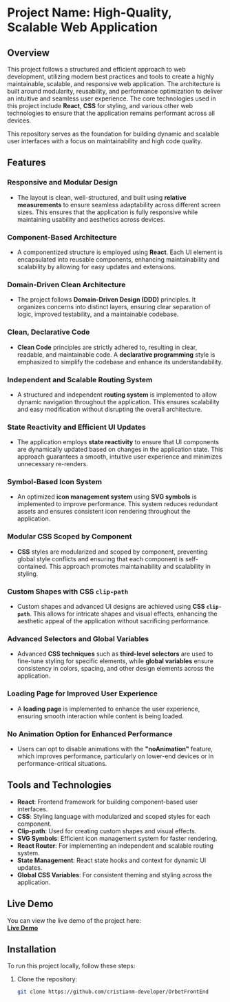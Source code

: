 # Project Name: High-Quality, Scalable Web Application

## Overview

This project follows a structured and efficient approach to web development, utilizing modern best practices and tools to create a highly maintainable, scalable, and responsive web application. The architecture is built around modularity, reusability, and performance optimization to deliver an intuitive and seamless user experience. The core technologies used in this project include **React**, **CSS** for styling, and various other web technologies to ensure that the application remains performant across all devices.

This repository serves as the foundation for building dynamic and scalable user interfaces with a focus on maintainability and high code quality.

## Features

### **Responsive and Modular Design**
- The layout is clean, well-structured, and built using **relative measurements** to ensure seamless adaptability across different screen sizes. This ensures that the application is fully responsive while maintaining usability and aesthetics across devices.

### **Component-Based Architecture**
- A componentized structure is employed using **React**. Each UI element is encapsulated into reusable components, enhancing maintainability and scalability by allowing for easy updates and extensions.

### **Domain-Driven Clean Architecture**
- The project follows **Domain-Driven Design (DDD)** principles. It organizes concerns into distinct layers, ensuring clear separation of logic, improved testability, and a maintainable codebase.

### **Clean, Declarative Code**
- **Clean Code** principles are strictly adhered to, resulting in clear, readable, and maintainable code. A **declarative programming** style is emphasized to simplify the codebase and enhance its understandability.

### **Independent and Scalable Routing System**
- A structured and independent **routing system** is implemented to allow dynamic navigation throughout the application. This ensures scalability and easy modification without disrupting the overall architecture.

### **State Reactivity and Efficient UI Updates**
- The application employs **state reactivity** to ensure that UI components are dynamically updated based on changes in the application state. This approach guarantees a smooth, intuitive user experience and minimizes unnecessary re-renders.

### **Symbol-Based Icon System**
- An optimized **icon management system** using **SVG symbols** is implemented to improve performance. This system reduces redundant assets and ensures consistent icon rendering throughout the application.

### **Modular CSS Scoped by Component**
- **CSS** styles are modularized and scoped by component, preventing global style conflicts and ensuring that each component is self-contained. This approach promotes maintainability and scalability in styling.

### **Custom Shapes with CSS `clip-path`**
- Custom shapes and advanced UI designs are achieved using **CSS `clip-path`**. This allows for intricate shapes and visual effects, enhancing the aesthetic appeal of the application without sacrificing performance.

### **Advanced Selectors and Global Variables**
- Advanced **CSS techniques** such as **third-level selectors** are used to fine-tune styling for specific elements, while **global variables** ensure consistency in colors, spacing, and other design elements across the application.

### **Loading Page for Improved User Experience**
- A **loading page** is implemented to enhance the user experience, ensuring smooth interaction while content is being loaded.

### **No Animation Option for Enhanced Performance**
- Users can opt to disable animations with the **"noAnimation"** feature, which improves performance, particularly on lower-end devices or in performance-critical situations.

## Tools and Technologies

- **React**: Frontend framework for building component-based user interfaces.
- **CSS**: Styling language with modularized and scoped styles for each component.
- **Clip-path**: Used for creating custom shapes and visual effects.
- **SVG Symbols**: Efficient icon management system for faster rendering.
- **React Router**: For implementing an independent and scalable routing system.
- **State Management**: React state hooks and context for dynamic UI updates.
- **Global CSS Variables**: For consistent theming and styling across the application.

## Live Demo

You can view the live demo of the project here:  
[**Live Demo**](https://orbetfrontend.onrender.com/)

## Installation

To run this project locally, follow these steps:

1. Clone the repository:

   ```bash
   git clone https://github.com/cristianm-developer/OrbetFrontEnd

